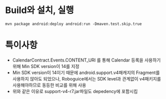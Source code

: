 # Build와 설치, 실행
	mvn package android:deploy android:run -Dmaven.test.skip.true
	
# 특이사항
- CalendarContract.Events.CONTENT_URI 를 통해 Calendar 등록을 사용하기 위해  Min SDK version이 14를 지정
- Min SDK version이 14이기 때문에 android.support.v4패캐지의 Fragment를 사용하지 않아도 되었으나, Roboguice에서는 SDK level과 관계없이 v4패키지를 사용해야하므로 동등한 비교를 위해 사용
- 위와 같은 이유로 support-v4-r7.jar파일도 depedency에 포함시킴

